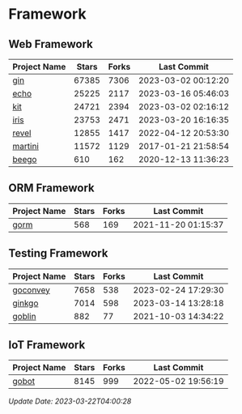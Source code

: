 # Framework

## Web Framework
| Project Name | Stars | Forks | Last Commit |
| ------------ | ----- | ----- | ----------- |
| [gin](https://github.com/gin-gonic/gin) | 67385 | 7306 | 2023-03-02 00:12:20 |
| [echo](https://github.com/labstack/echo) | 25225 | 2117 | 2023-03-16 05:46:03 |
| [kit](https://github.com/go-kit/kit) | 24721 | 2394 | 2023-03-02 02:16:12 |
| [iris](https://github.com/kataras/iris) | 23753 | 2471 | 2023-03-20 16:16:35 |
| [revel](https://github.com/revel/revel) | 12855 | 1417 | 2022-04-12 20:53:30 |
| [martini](https://github.com/go-martini/martini) | 11572 | 1129 | 2017-01-21 21:58:54 |
| [beego](https://github.com/astaxie/beego) | 610 | 162 | 2020-12-13 11:36:23 |

## ORM Framework
| Project Name | Stars | Forks | Last Commit |
| ------------ | ----- | ----- | ----------- |
| [gorm](https://github.com/jinzhu/gorm) | 568 | 169 | 2021-11-20 01:15:37 |

## Testing Framework
| Project Name | Stars | Forks | Last Commit |
| ------------ | ----- | ----- | ----------- |
| [goconvey](https://github.com/smartystreets/goconvey) | 7658 | 538 | 2023-02-24 17:29:30 |
| [ginkgo](https://github.com/onsi/ginkgo) | 7014 | 598 | 2023-03-14 13:28:18 |
| [goblin](https://github.com/franela/goblin) | 882 | 77 | 2021-10-03 14:34:22 |

## IoT Framework
| Project Name | Stars | Forks | Last Commit |
| ------------ | ----- | ----- | ----------- |
| [gobot](https://github.com/hybridgroup/gobot) | 8145 | 999 | 2022-05-02 19:56:19 |

*Update Date: 2023-03-22T04:00:28*